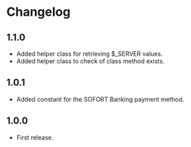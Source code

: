 # Changelog

## 1.1.0
*	Added helper class for retrieving $_SERVER values.
*	Added helper class to check of class method exists.

## 1.0.1
*	Added constant for the SOFORT Banking payment method.

## 1.0.0
*	First release.
